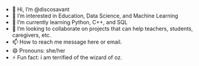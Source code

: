 - 👋 Hi, I’m @discosavant
- 👀 I’m interested in Education, Data Science, and Machine Learning
- 🌱 I’m currently learning Python, C++, and SQL
- 💞️ I’m looking to collaborate on projects that can help teachers, students, caregivers, etc.
- 📫 How to reach me message here or email.
- 😄 Pronouns: she/her
- ⚡ Fun fact: i am terrified of the wizard of oz.

<!---
discosavant/discosavant is a ✨ special ✨ repository because its `README.md` (this file) appears on your GitHub profile.
You can click the Preview link to take a look at your changes.
--->
